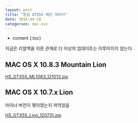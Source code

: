 ```yaml
---
layout: post
title: "한성 GTX55 해킨 데이터"
date: 2016-04-20
categories: mac-osx
---
```


* content
{:toc}

지금은 리얼맥을 지른 관계로 더 이상의 업데이트는 이루어지지 않는다.

## MAC OS X 10.8.3 Mountain Lion

[HS_GTX55_ML1083_121013.zip](https://drive.google.com/file/d/0Bys7RYxjNxibY1d1Q2QwZUUyRzQ/view?usp=sharing)

## MAC OS X 10.7.x Lion

마이너 버전이 몇이였는지 까먹었음

[HS_GTX55_Lion_120731.zip](https://drive.google.com/file/d/0Bys7RYxjNxibVlduV3pOdXIxZTQ/view?usp=sharing)